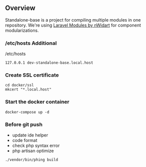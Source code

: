 ## Overview
Standalone-base is a project for compiling multiple modules in one repository. We're using [Laravel Modules by nWidart](https://github.com/nWidart/laravel-modules) for component modularizations.

### /etc/hosts Additional

/etc/hosts

```
127.0.0.1 dev-standalone-base.local.host
```

### Create SSL certificate

```
cd docker/ssl
mkcert "*.local.host"
```

### Start the docker container

```
docker-compose up -d
```

### Before git push
- update ide helper
- code format
- check php syntax error
- php artisan optimize
```
./vendor/bin/phing build
```